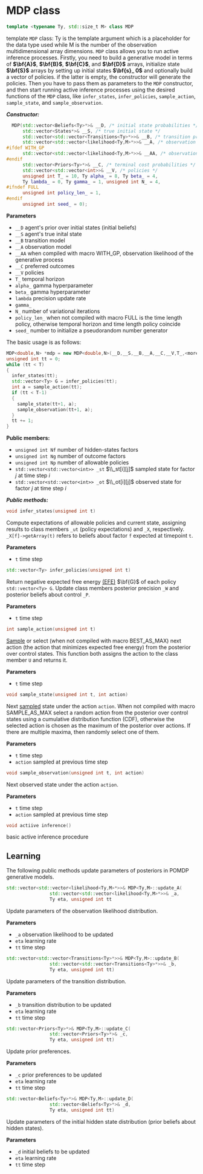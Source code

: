 # MDP class
```c++
template <typename Ty, std::size_t M> class MDP
```

template `MDP` class: Ty is the template argument which is a placeholder for the data type used while M is the number of the observation  multidimensional array dimensions. `MDP` class allows you to run active inference processes. Firstly, you need to build a generative model in terms of **$\bf{A}$**, **$\bf{B}$**, **$\bf{C}$**, and **$\bf{D}$** arrays, initialize state **$\bf{S}$** arrays by setting up initial states **$\bf{s}_ 0$** and optionally build a vector of policies. if the latter is empty, the constructor will generate the policies. Then you have to pass them as parameters to the `MDP` constructor, and then start running active inference processes using the desired functions of the `MDP` class, like `infer_states`, `infer_policies`, `sample_action`, `sample_state`, and `sample_observation`.
 
***Constructor:***
```c++
  MDP(std::vector<Beliefs<Ty>*>& __D, /* initial state probabilities */
      std::vector<States*>& __S, /* true initial state */
      std::vector<std::vector<Transitions<Ty>*>>& __B, /* transition probabilities */
      std::vector<std::vector<likelihood<Ty,M>*>>& __A, /* observation model */
#ifdef WITH_GP
      std::vector<std::vector<likelihood<Ty,M>*>>& __AA, /* observation process */
#endif
      std::vector<Priors<Ty>*>& __C, /* terminal cost probabilities */
      std::vector<std::vector<int>>& __V, /* policies */
      unsigned int T_ = 10, Ty alpha_ = 8, Ty beta_ = 4,
      Ty lambda_ = 0, Ty gamma_ = 1, unsigned int N_ = 4,
#ifndef FULL
      unsigned int policy_len_ = 1,
#endif
      unsigned int seed_ = 0);
```

**Parameters**
- `__D` agent's prior over initial states (initial beliefs)
- `__S` agent's true inital state
- `__B` transition model
- `__A` observation model
- `__AA` when compiled with macro WITH_GP, observation likelihood of the generative process 
- `__C` preferred outcomes
- `__V` policies
- `T_` temporal horizon
- `alpha_` gamma hyperparameter
- `beta_` gamma hyperparameter
- `lambda` precision update rate
- `gamma_`
- `N_` number of variational iterations
- `policy_len_` when not compiled with macro FULL is the time length policy, otherwise temporal horizon and time length policy coincide 
- `seed_` number to initialize a pseudorandom number generator

The basic usage is as follows:

```c++
MDP<double,N> *mdp = new MDP<double,N>(__D,__S,__B,__A,__C,__V,T_,<more_params>);
unsigned int tt = 0;                                                                                       
while (tt < T)
{                                                                                             
  infer_states(tt);
  std::vector<Ty> G = infer_policies(tt);
  int a = sample_action(tt);                                                                               
  if (tt < T-1)                                                                                            
  {                                                                                                        
    sample_state(tt+1, a);                                                                                 
    sample_observation(tt+1, a);                                                                           
  }                                                                                                        
  tt += 1;                                                                                                 
}
```
**Public members:**
- `unsigned int Nf` number of hidden-states factors
- `unsigned int Ng` number of outcome factors
- `unsigned int Np` number of allowable policies
- `std::vector<std::vector<int>> _st` $\\_st[i][j]$ sampled state for factor $j$ at time step $i$
- `std::vector<std::vector<int>> _ot` $\\_ot[i][j]$ observed state for factor $j$ at time step $i$

***Public methods:***
```c++
void infer_states(unsigned int t)
```
Compute expectations of allowable policies and current state, assigning results to class members `_ut` (policy expectations) and `_X`, respectively. `_X[f]->getArray(t)` refers to beliefs about factor `f` expected at timepoint `t`.

**Parameters**
- `t` time step

```c++
std::vector<Ty> infer_policies(unsigned int t)
```
Return negative expected free energy [(EFE)](active_inference.md#EFE) $\bf{G}$ of each policy `std::vector<Ty> G`. Update class members posterior precision `_W` and posterior beliefs about control `_P`.
 
**Parameters**
- `t` time step

```c++
int sample_action(unsigned int t)
```
[Sample](utils.md#Sampling) or select (when not compiled with macro BEST_AS_MAX) next action (the action that minimizes expected free energy) from the posterior over control states. This function both assigns the action to the class member `U` and returns it.

**Parameters**
- `t` time step

```c++
void sample_state(unsigned int t, int action)
```
Next [sampled](utils.md#Sampling) state under the action `action`. When not compiled with macro SAMPLE_AS_MAX select a random action from the posterior over control states using a cumulative distribution function (CDF), otherwise the selected action is chosen as the maximum of the posterior over actions. If there are multiple maxima, then randomly select one of them.

**Parameters**
- `t` time step
- `action` sampled at previous time step

```c++
void sample_observation(unsigned int t, int action)
```
Next observed state under the action `action`.

**Parameters**
- `t` time step
- `action` sampled at previous time step

```c++
void actiive inference()
```
basic active inference procedure 

## Learning
The following public methods update parameters of posteriors in POMDP generative models.

```c++
std::vector<std::vector<likelihood<Ty,M>*>>& MDP<Ty,M>::update_A(                                       
                std::vector<std::vector<likelihood<Ty,M>*>>& _a,                                             
                Ty eta, unsigned int tt
```
Update parameters of the observation likelihood distribution.

**Parameters**
- `_a` observation likelihood to be updated
- `eta` learning rate
- `tt` time step

```c++
std::vector<std::vector<Transitions<Ty>*>>& MDP<Ty,M>::update_B(                                             
                std::vector<std::vector<Transitions<Ty>*>>& _b,                                              
                Ty eta, unsigned int tt)
```
Update parameters of the transition distribution. 

**Parameters**
- `_b` transition distribution to be updated
- `eta` learning rate
- `tt` time step


```c++
std::vector<Priors<Ty>*>& MDP<Ty,M>::update_C(                                                               
                std::vector<Priors<Ty>*>& _c,                                                                
                Ty eta, unsigned int tt)
```
Update prior preferences.

**Parameters**
- `_c` prior preferences to be updated
- `eta` learning rate
- `tt` time step

```c++
std::vector<Beliefs<Ty>*>& MDP<Ty,M>::update_D(                                                              
                std::vector<Beliefs<Ty>*>& _d,                                                               
                Ty eta, unsigned int tt)
```
Update parameters of the initial hidden state distribution (prior beliefs about hidden states).

**Parameters**
- `_d` initial beliefs to be updated
- `eta` learning rate
- `tt` time step
